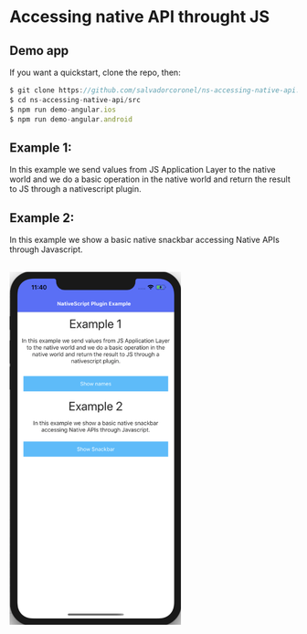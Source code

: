 # Accessing native API throught JS

## Demo app

If you want a quickstart, clone the repo, then:

```javascript
$ git clone https://github.com/salvadorcoronel/ns-accessing-native-api.git
$ cd ns-accessing-native-api/src
$ npm run demo-angular.ios
$ npm run demo-angular.android
```

## Example 1:
In this example we send values from JS Application Layer to the native world and we do a basic operation in the native world and return the result to JS through a nativescript plugin.

## Example 2:
In this example we show a basic native snackbar accessing Native APIs through Javascript.  


<br>

<img width="300" src="docs/ns-accessing-native-api.png">

